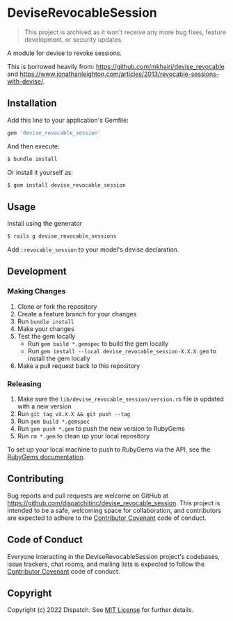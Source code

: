 # DeviseRevocableSession

> This project is archived as it won't receive any more bug fixes, feature development, or security updates.

A module for devise to revoke sessions.

This is borrowed heavily from: https://github.com/mkhairi/devise_revocable and https://www.jonathanleighton.com/articles/2013/revocable-sessions-with-devise/.

## Installation

Add this line to your application's Gemfile:

```ruby
gem 'devise_revocable_session'
```

And then execute:

```bash
$ bundle install
```

Or install it yourself as:

```bash
$ gem install devise_revocable_session
```

## Usage

Install using the generator

```bash
$ rails g devise_revocable_sessions
```

Add `:revocable_session` to your model's devise declaration.

## Development

### Making Changes

1. Clone or fork the repository
2. Create a feature branch for your changes
3. Run `bundle install`
4. Make your changes
6. Test the gem locally
    * Run `gem build *.gemspec` to build the gem locally
    * Run `gem install --local devise_revocable_session-X.X.X.gem` to install the gem locally
7. Make a pull request back to this repository

### Releasing

1. Make sure the `lib/devise_revocable_session/version.rb` file is updated with a new version
2. Run `git tag vX.X.X && git push --tag`
3. Run `gem build *.gemspec`
4. Run `gem push *.gem` to push the new version to RubyGems
5. Run `rm *.gem` to clean up your local repository

To set up your local machine to push to RubyGems via the API, see the [RubyGems documentation](https://guides.rubygems.org/publishing/#publishing-to-rubygemsorg).

## Contributing

Bug reports and pull requests are welcome on GitHub at https://github.com/dispatchitinc/devise_revocable_session. This project is intended to be a safe, welcoming space for collaboration, and contributors are expected to adhere to the [Contributor Covenant](http://contributor-covenant.org) code of conduct.

## Code of Conduct

Everyone interacting in the DeviseRevocableSession project's codebases, issue trackers, chat rooms, and mailing lists is expected to follow the [Contributor Covenant](http://contributor-covenant.org) code of conduct.

## Copyright

Copyright (c) 2022 Dispatch. See [MIT License](LICENSE.txt) for further details.
